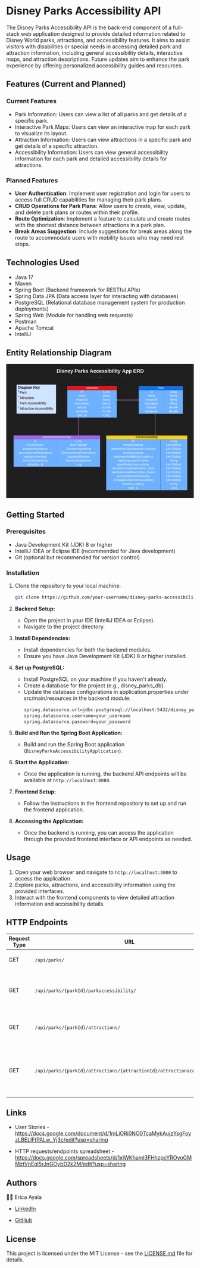 # Disney Parks Accessibility API 

The Disney Parks Accessibility API is the back-end component of a full-stack web application designed to provide detailed information related to Disney World parks, attractions, and accessibility features. It aims to assist visitors with disabilities or special needs in accessing detailed park and attraction information, including general accessibility details, interactive maps, and attraction descriptions. Future updates aim to enhance the park experience by offering personalized accessibility guides and resources. 



## Features (Current and Planned)

### Current Features

* Park Information: Users can view a list of all parks and get details of a specific park.
* Interactive Park Maps: Users can view an interactive map for each park to visualize its layout.
* Attraction Information: Users can view attractions in a specific park and get details of a specific attraction.
* Accessibility Information: Users can view general accessibility information for each park and detailed accessibility details for attractions.


### Planned Features

- **User Authentication**: Implement user registration and login for users to access full CRUD capabilities for managing their park plans.
- **CRUD Operations for Park Plans**: Allow users to create, view, update, and delete park plans or routes within their profile.
- **Route Optimization**: Implement a feature to calculate and create routes with the shortest distance between attractions in a park plan.
- **Break Areas Suggestion**: Include suggestions for break areas along the route to accommodate users with mobility issues who may need rest stops.



## Technologies Used 

* Java 17 
* Maven 
* Spring Boot (Backend framework for RESTful APIs)
* Spring Data JPA (Data access layer for interacting with databases)
* PostgreSQL (Relational database management system for production deployments) 
* Spring Web (Module for handling web requests)
* Postman
* Apache Tomcat
* IntelliJ 



## Entity Relationship Diagram

<img src="images/DisneyParksAccessibilityAppERD.png" alt="Entity Relationship Diagram">



## Getting Started

### Prerequisites
* Java Development Kit (JDK) 8 or higher
* IntelliJ IDEA or Eclipse IDE (recommended for Java development)
* Git (optional but recommended for version control)


### Installation
1. Clone the repository to your local machine:
   ```bash
   git clone https://github.com/your-username/disney-parks-accessibility.git

2. **Backend Setup:** 
   - Open the project in your IDE (IntelliJ IDEA or Eclipse). 
   - Navigate to the project directory.

3. **Install Dependencies:**
   - Install dependencies for both the backend modules. 
   - Ensure you have Java Development Kit (JDK) 8 or higher installed.

4. **Set up PostgreSQL:**
   - Install PostgreSQL on your machine if you haven't already.
   - Create a database for the project (e.g., disney_parks_db).
   - Update the database configurations in application.properties under src/main/resources in the backend module:
     ```properties
     spring.datasource.url=jdbc:postgresql://localhost:5432/disney_parks_db
     spring.datasource.username=your_username
     spring.datasource.password=your_password
     ```


5. **Build and Run the Spring Boot Application:**
   - Build and run the Spring Boot application (`DisneyParksAccessibilityApplication`).

6. **Start the Application:**
    - Once the application is running, the backend API endpoints will be available at `http://localhost:8080`. 

7. **Frontend Setup:**
   - Follow the instructions in the frontend repository to set up and run the frontend application.

8. **Accessing the Application:**
    - Once the backend is running, you can access the application through the provided frontend interface or API endpoints as needed.



## Usage
1. Open your web browser and navigate to `http://localhost:3000` to access the application.
2. Explore parks, attractions, and accessibility information using the provided interfaces.
3. Interact with the frontend components to view detailed attraction information and accessibility details.



## HTTP Endpoints

| Request Type | URL                                                                       | Functionality                                                                     | Access |
|--------------|---------------------------------------------------------------------------|-----------------------------------------------------------------------------------|--------|
| GET          | `/api/parks/`                                                             | Get a map and a list of all parks.                                                | Public |
| GET          | `/api/parks/{parkId}/parkaccessibility/`                                  | Get accessibility information and a map for a specific park.                      | Public |
| GET          | `/api/parks/{parkId}/attractions/`                                        | Get a list of all attractions and a map for a specific park.                      | Public |
| GET          | `/api/parks/{parkId}/attractions/{attractionId}/attractionaccessibility/` | Get information about a specific attraction along with its accessibility details. | Public |




## Links
* User Stories - https://docs.google.com/document/d/1mLiORi0NO0TcaMykAujzYsgFoyzLBELlFtPALw_Yj3c/edit?usp=sharing 

* HTTP requests/endpoints spreadsheet - https://docs.google.com/spreadsheets/d/1xIWKhaml3FHhzpcYROyoGMMztVnEql5rJnGOybD2k2M/edit?usp=sharing 


## Authors

:woman_technologist: Erica Ayala

* [LinkedIn](https://www.linkedin.com/in/ayalavirtual)

* [GitHub](https://www.github.com/AyalaVirtual)



## License

This project is licensed under the MIT License - see the [LICENSE.md](link-to-license-file) file for details. 



